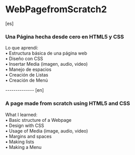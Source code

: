 # WebPagefromScratch2
[es]

<h3> Una Página hecha desde cero en HTML5 y CSS </h3>

<p>
Lo que aprendí:   <br>
• Estructura básica de una página web   <br>
• Diseño con CSS   <br>
• Insertar Media (imagen, audio, video)   <br>
• Manejo de espacios   <br>
• Creación de Listas   <br>
• Creación de Menú   <br>
</p>
--------------
[en]

<h3> A page made from scratch using HTML5 and CSS </h3>

<p>
What I learned:   <br>
• Basic structure of a Webpage   <br>
• Design with CSS   <br>
• Usage of Media (image, audio, video)   <br>
• Margins and spaces   <br>
• Making lists   <br>
• Making a Menu   <br>
</p>
